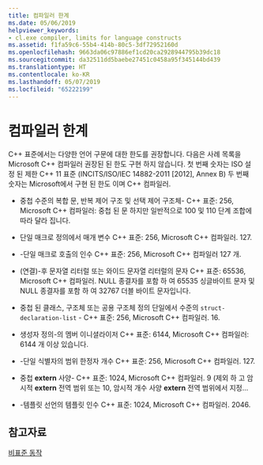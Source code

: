 ```yaml
---
title: 컴파일러 한계
ms.date: 05/06/2019
helpviewer_keywords:
- cl.exe compiler, limits for language constructs
ms.assetid: f1fa59c6-55b4-414b-80c5-3df72952160d
ms.openlocfilehash: 9663da06c97886ef1cd20ca2928944795b39dc18
ms.sourcegitcommit: da32511dd5baebe27451c0458a95f345144bd439
ms.translationtype: HT
ms.contentlocale: ko-KR
ms.lasthandoff: 05/07/2019
ms.locfileid: "65222199"
---
```

# <a name="compiler-limits"></a>컴파일러 한계

C++ 표준에서는 다양한 언어 구문에 대한 한도를 권장합니다. 다음은 사례 목록을 Microsoft C++ 컴파일러 권장된 된 한도 구현 하지 않습니다. 첫 번째 숫자는 ISO 설정 된 제한 C++ 11 표준 (INCITS/ISO/IEC 14882-2011 [2012], Annex B) 두 번째 숫자는 Microsoft에서 구현 된 한도 이며 C++ 컴파일러.

- 중첩 수준의 복합 문, 반복 제어 구조 및 선택 제어 구조체- C++ 표준: 256, Microsoft C++ 컴파일러: 중첩 된 문 하지만 일반적으로 100 및 110 단계 조합에 따라 달라 집니다.

- 단일 매크로 정의에서 매개 변수 C++ 표준: 256, Microsoft C++ 컴파일러. 127.

- -단일 매크로 호출의 인수 C++ 표준: 256, Microsoft C++ 컴파일러 127 개.

- (연결)-후 문자열 리터럴 또는 와이드 문자열 리터럴의 문자 C++ 표준: 65536, Microsoft C++ 컴파일러. NULL 종결자를 포함 하 여 65535 싱글바이트 문자 및 NULL 종결자를 포함 하 여 32767 더블 바이트 문자입니다.

- 중첩 된 클래스, 구조체 또는 공용 구조체 정의 단일에서 수준의 `struct-declaration-list` - C++ 표준: 256, Microsoft C++ 컴파일러. 16.

- 생성자 정의-의 멤버 이니셜라이저 C++ 표준: 6144, Microsoft C++ 컴파일러: 6144 개 이상 있습니다.

- -단일 식별자의 범위 한정자 개수 C++ 표준: 256, Microsoft C++ 컴파일러. 127.

- 중첩 **extern** 사양- C++ 표준: 1024, Microsoft C++ 컴파일러. 9 (제외 하 고 암시적 **extern** 전역 범위 또는 10, 암시적 개수 사양 **extern** 전역 범위에서 지정...

- -템플릿 선언의 템플릿 인수 C++ 표준: 1024, Microsoft C++ 컴파일러. 2046.

## <a name="see-also"></a>참고자료

[비표준 동작](../cpp/nonstandard-behavior.md)